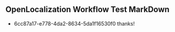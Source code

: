 ## OpenLocalization Workflow Test MarkDown
* 6cc87a17-e778-4da2-8634-5da1f16530f0 thanks!

<!--HONumber=Aug16_HO4-->


